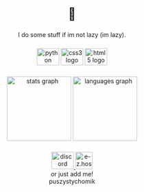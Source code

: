 <h1 align="center">👋</h1>

###

<p align="center">I do some stuff if im not lazy (im lazy).</p>

###

<div align="center">
  <img src="https://cdn.jsdelivr.net/gh/devicons/devicon/icons/python/python-original.svg" height="40" width="52" alt="python logo"  />
  <img src="https://cdn.jsdelivr.net/gh/devicons/devicon/icons/css3/css3-original.svg" height="40" width="52" alt="css3 logo"  />
  <img src="https://cdn.jsdelivr.net/gh/devicons/devicon/icons/html5/html5-original.svg" height="40" width="52" alt="html5 logo"  />
</div>

###

<div align="center">
  <img src="https://github-readme-stats.vercel.app/api?hide_title=false&hide_rank=false&show_icons=true&include_all_commits=true&count_private=false&disable_animations=false&theme=dracula&locale=en&hide_border=false&username=chomikFajny" height="150" alt="stats graph"  />
  <img src="https://github-readme-stats.vercel.app/api/top-langs?locale=en&hide_title=false&layout=compact&card_width=320&langs_count=5&theme=dracula&hide_border=false&count_private=false&username=chomikFajny" height="150" alt="languages graph"  />
</div>

###

<div align="center">
  <a href="https://discord.com/users/905903932050645023" target="_blank">
    <img src="https://raw.githubusercontent.com/maurodesouza/profile-readme-generator/master/src/assets/icons/social/discord/default.svg" width="52" height="40" alt="discord logo"  />
  </a>
  <a href="https://e-z.bio/chomik" target="_blank">
    <img src="https://r2.e-z.host/eztransparent.png" width="40" height="40" alt="e-z.host/e-z.bio logo"  />
  </a>
</div>
<div align="center">
  or just add me!
  <br>
    puszystychomik
</div>

###

